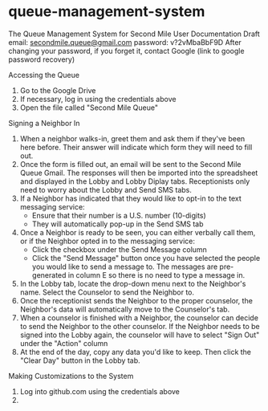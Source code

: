 # queue-management-system
The Queue Management System for Second Mile
User Documentation Draft
email: secondmile.queue@gmail.com
password: v?2vMbaBbF9D
After changing your password, if you forget it, contact Google (link to google password recovery)

Accessing the Queue
1. Go to the Google Drive
2. If necessary, log in using the credentials above
3. Open the file called "Second Mile Queue"

Signing a Neighbor In
1. When a neighbor walks-in, greet them and ask them if they've been here before.
	Their answer will indicate which form they will need to fill out.
2. Once the form is filled out, an email will be sent to the Second Mile Queue Gmail. 
	The responses will then be imported into the spreadsheet and displayed in the Lobby
	and Lobby Diplay tabs. Receptionists only need to worry about the Lobby and Send SMS tabs.
3. If a Neighbor has indicated that they would like to opt-in to the text messaging service:
	- Ensure that their number is a U.S. number (10-digits)
	- They will automatically pop-up in the Send SMS tab
4. Once a Neighbor is ready to be seen, you can either verbally call them, or if the Neighbor opted in
	to the messaging service:
	- Click the checkbox under the Send Message column
	- Click the "Send Message" button once you have selected the people you would like
	to send a message to. The messages are pre-generated in column E so there is no need to
	type a message in.
5. In the Lobby tab, locate the drop-down menu next to the Neighbor's name. Select the Counselor
	to send the Neighbor to.
6. Once the receptionist sends the Neighbor to the proper counselor, the Neighbor's data will
	automatically move to the Counselor's tab.
7. When a counselor is finished with a Neighbor, the counselor can decide to send the Neighbor
	to the other counselor. If the Neighbor needs to be signed into the Lobby again,
	the counselor will have to select "Sign Out" under the "Action" column
8. At the end of the day, copy any data you'd like to keep. Then click the "Clear Day" button in the 
	Lobby tab.

Making Customizations to the System
1. Log into github.com using the credentials above
2. 
